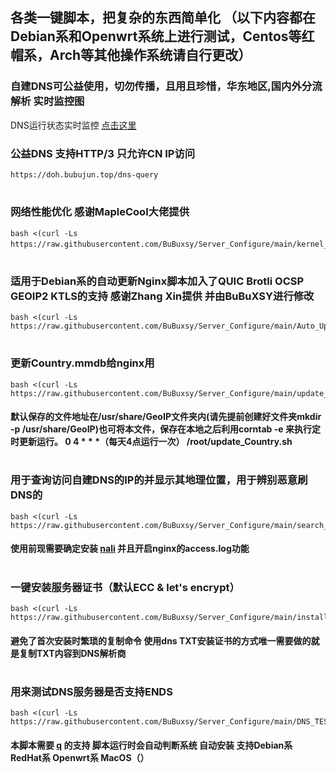 ## 各类一键脚本，把复杂的东西简单化 （以下内容都在Debian系和Openwrt系统上进行测试，Centos等红帽系，Arch等其他操作系统请自行更改）
### 自建DNS可公益使用，切勿传播，且用且珍惜，华东地区,国内外分流解析 实时监控图

DNS运行状态实时监控 [点击这里](https://grafana.bubujun.top/grafana/d/w-Sdzen4k/mosdns-v4?orgId=1&refresh=5s)
 
### 公益DNS 支持HTTP/3 只允许CN IP访问  
```
https://doh.bubujun.top/dns-query
``` 
#
### 网络性能优化 感谢MapleCool大佬提供
``` shell
bash <(curl -Ls https://raw.githubusercontent.com/BuBuxsy/Server_Configure/main/kernel_optimization.sh）
``` 
#
### 适用于Debian系的自动更新Nginx脚本加入了QUIC Brotli OCSP GEOIP2 KTLS的支持 感谢Zhang Xin提供 并由BuBuXSY进行修改	
``` shell
bash <(curl -Ls https://raw.githubusercontent.com/BuBuxsy/Server_Configure/main/Auto_Upgrade_Nginx.sh)
``` 
#
### 更新Country.mmdb给nginx用
``` shell 
bash <(curl -Ls https://raw.githubusercontent.com/BuBuxsy/Server_Configure/main/update_Country.sh)
```
#### 默认保存的文件地址在/usr/share/GeoIP文件夹内(请先提前创建好文件夹mkdir -p /usr/share/GeoIP)也可将本文件，保存在本地之后利用corntab -e 来执行定时更新运行。 0 4 * * *（每天4点运行一次） /root/update_Country.sh 
#
### 用于查询访问自建DNS的IP的并显示其地理位置，用于辨别恶意刷DNS的
``` shell 
bash <(curl -Ls https://raw.githubusercontent.com/BuBuxsy/Server_Configure/main/search_ip.sh)
``` 
#### 使用前现需要确定安装 [nali](https://github.com/zu1k/nali) 并且开启nginx的access.log功能
# 
### 一键安装服务器证书（默认ECC & let's encrypt） 
``` shell 
bash <(curl -Ls https://raw.githubusercontent.com/BuBuxsy/Server_Configure/main/install_cert.sh)
``` 
#### 避免了首次安装时繁琐的复制命令 使用dns TXT安装证书的方式唯一需要做的就是复制TXT内容到DNS解析商 
# 

### 用来测试DNS服务器是否支持ENDS 
``` shell  
bash <(curl -Ls https://raw.githubusercontent.com/BuBuxsy/Server_Configure/main/DNS_TEST.sh) 
``` 
#### 本脚本需要 [q](https://github.com/natesales/q) 的支持 脚本运行时会自动判断系统 自动安装 支持Debian系 RedHat系 Openwrt系 MacOS（）
